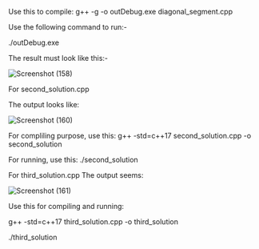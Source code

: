 Use this to compile:
g++ -g -o outDebug.exe diagonal_segment.cpp

Use the following command to run:-

./outDebug.exe

The result must look like this:-

![Screenshot (158)](https://github.com/user-attachments/assets/5b7bc9ff-c16f-42ab-9d1d-610f6c61eb34)

For second_solution.cpp

The output looks like:

![Screenshot (160)](https://github.com/user-attachments/assets/d4f91843-95b2-4bfe-bd98-edac387485eb)

For compliling purpose, use this:
g++ -std=c++17 second_solution.cpp -o second_solution

For running, use this:
 ./second_solution

For third_solution.cpp
The output seems:

![Screenshot (161)](https://github.com/user-attachments/assets/edd23665-2b69-496a-a4c3-2185f1553f23)

Use this for compiling and running:

 g++ -std=c++17 third_solution.cpp -o third_solution

 ./third_solution

 

